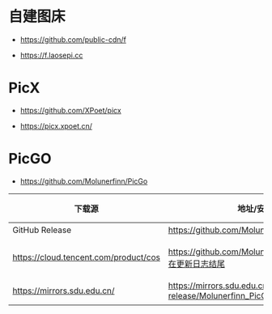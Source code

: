 # 自建图床 

- https://github.com/public-cdn/f

- https://f.laosepi.cc


# PicX

- https://github.com/XPoet/picx

- https://picx.xpoet.cn/


# PicGO

- https://github.com/Molunerfinn/PicGo

| 下载源 | 地址/安装方式 | 平台 | 备注 |
| --- | --- | --- | --- |
| GitHub Release | https://github.com/Molunerfinn/PicGo/releases | All | 国内下载速度可能会慢 |
| https://cloud.tencent.com/product/cos | https://github.com/Molunerfinn/PicGo/releases 附在更新日志结尾 | All | 感谢 https://cloud.tencent.com/product/cos 提供的赞助支持 |
| https://mirrors.sdu.edu.cn/ | https://mirrors.sdu.edu.cn/github-release/Molunerfinn_PicGo | All | 感谢 https://mirrors.sdu.edu.cn/ 提供的镜像支持 |
